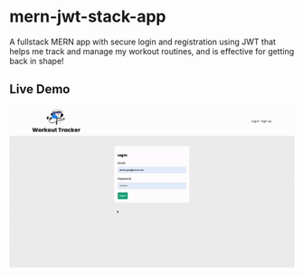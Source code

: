# mern-jwt-stack-app

A fullstack MERN app with secure login and registration using JWT that helps me track and manage my workout routines, and is effective for getting back in shape!

## Live Demo
![Live demo](.img/live-demo.gif)
